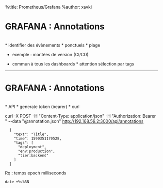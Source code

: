 %title: Prometheus/Grafana
%author: xavki


# GRAFANA : Annotations



<br>
* identifier des évènements 
		* ponctuels
		* plage

* exemple : montées de version (CI/CD)

* commun à tous les dashboards
		* attention sélection par tags

---------------------------------------------------------------

# GRAFANA : Annotations

<br>
* API
		* generate token (bearer)
		* curl

curl -X POST -H "Content-Type: application/json" -H "Authorization: Bearer <token>" --data "@annotation.json" http://192.168.59.2:3000/api/annotations

```
  {
    "text": "Title",
    "time": 1590351170528,
    "tags": [
      "deployment",
      "env:production",
      "tier:backend"
    ]
  }
```

Rq : temps epoch milliseconds

```
date +%s%3N
```
